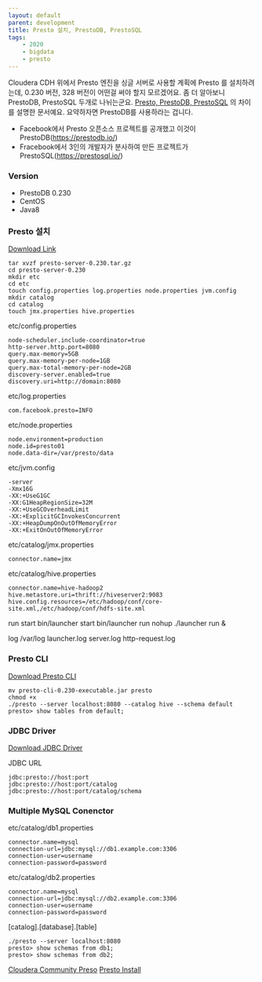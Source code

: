 ```yaml
---
layout: default
parent: development
title: Presto 설치, PrestoDB, PrestoSQL
tags: 
    - 2020
    - bigdata
    - presto
---
```




Cloudera CDH 위에서 Presto 엔진을 싱글 서버로 사용할 계획에 Presto 를 설치하려는데, 0.230 버전, 328 버전이 어떤걸 써야 할지 모르겠어요.
좀 더 알아보니 PrestoDB, PrestoSQL 두개로 나뉘는군요. 
[Presto, PrestoDB, PrestoSQL](https://blog.openbridge.com/what-is-facebook-presto-presto-database-or-prestodb-a-powerful-sql-query-engine-77d4c4a66d4)
의 차이를 설명한 문서예요. 요약하자면 PrestoDB를 사용하라는 겁니다. 
* Facebook에서 Presto 오픈소스 프로젝트를 공개했고 이것이 PrestoDB(https://prestodb.io/)
* Fracebook에서 3인의 개발자가 분사하여 만든 프로젝트가 PrestoSQL(https://prestosql.io/)

### Version
* PrestoDB 0.230
* CentOS
* Java8

### Presto 설치
[Download Link](https://repo1.maven.org/maven2/com/facebook/presto/presto-server/0.230/presto-server-0.230.tar.gz)
```
tar xvzf presto-server-0.230.tar.gz
cd presto-server-0.230
mkdir etc
cd etc
touch config.properties log.properties node.properties jvm.config
mkdir catalog
cd catalog
touch jmx.properties hive.properties
```

etc/config.properties
```
node-scheduler.include-coordinator=true
http-server.http.port=8080
query.max-memory=5GB
query.max-memory-per-node=1GB
query.max-total-memory-per-node=2GB
discovery-server.enabled=true
discovery.uri=http://domain:8080
```

etc/log.properties
```
com.facebook.presto=INFO
```

etc/node.properties
```
node.environment=production
node.id=presto01
node.data-dir=/var/presto/data
```

etc/jvm.config
```
-server
-Xmx16G
-XX:+UseG1GC
-XX:G1HeapRegionSize=32M
-XX:+UseGCOverheadLimit
-XX:+ExplicitGCInvokesConcurrent
-XX:+HeapDumpOnOutOfMemoryError
-XX:+ExitOnOutOfMemoryError
```

etc/catalog/jmx.properties
```
connector.name=jmx
```

etc/catalog/hive.properties
```
connector.name=hive-hadoop2
hive.metastore.uri=thrift://hiveserver2:9083
hive.config.resources=/etc/hadoop/conf/core-site.xml,/etc/hadoop/conf/hdfs-site.xml
```

run start
bin/launcher start
bin/launcher run
nohup ./launcher run &

log
/var/log 
launcher.log server.log http-request.log


### Presto CLI
[Download Presto CLI](https://repo1.maven.org/maven2/com/facebook/presto/presto-cli/0.230/presto-cli-0.230-executable.jar)

```
mv presto-cli-0.230-executable.jar presto
chmod +x
./presto --server localhost:8080 --catalog hive --schema default
presto> show tables from default;
```

### JDBC Driver
[Download JDBC Driver](https://repo1.maven.org/maven2/com/facebook/presto/presto-jdbc/0.230/presto-jdbc-0.230.jar)

JDBC URL
```
jdbc:presto://host:port
jdbc:presto://host:port/catalog
jdbc:presto://host:port/catalog/schema
```

### Multiple MySQL Conenctor

etc/catalog/db1.properties
```
connector.name=mysql
connection-url=jdbc:mysql://db1.example.com:3306
connection-user=username
connection-password=password
```

etc/catalog/db2.properties
```
connector.name=mysql
connection-url=jdbc:mysql://db2.example.com:3306
connection-user=username
connection-password=password
```

[catalog].[database].[table]

```
./presto --server localhost:8080 
presto> show schemas from db1;
presto> show schemas from db2;
```


[Cloudera Community Preso](https://www.linkedin.com/pulse/hello-presto-blog-1-thanks-facebook-neeraj-sabharwal)
[Presto Install](https://prestodb.io/docs/current/installation/deployment.html)
